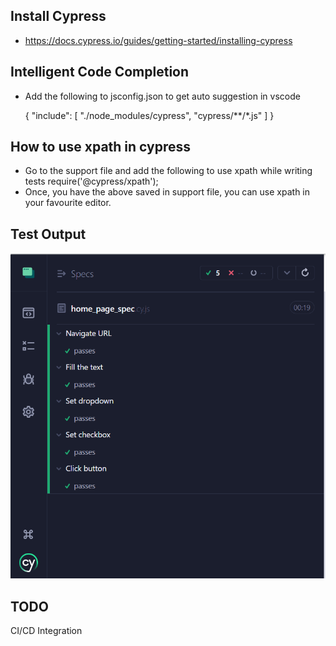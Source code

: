 ## Install Cypress
- https://docs.cypress.io/guides/getting-started/installing-cypress

## Intelligent Code Completion
- Add the following to jsconfig.json to get auto suggestion in vscode

    {
      "include": [
          "./node_modules/cypress",
          "cypress/**/*.js"
      ]
    }

## How to use xpath in cypress
- Go to the support file and add the following to use xpath while writing tests
  require('@cypress/xpath');
- Once, you have the above saved in support file, you can use xpath in your favourite editor.

## Test Output

![](cypress.png)

## TODO

CI/CD Integration

